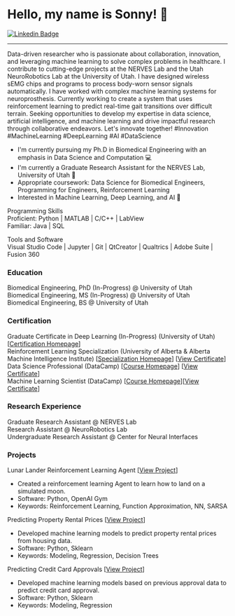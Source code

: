 <h1 align = "left"> Hello, my name is Sonny! 🐣 </h1>

[![Linkedin Badge](https://img.shields.io/badge/-Sonny--Jones-blue?style=flat&logo=Linkedin&logoColor=white)](https://www.linkedin.com/in/sonnyjoness/)

---

Data-driven researcher who is passionate about collaboration, innovation, and leveraging machine learning to solve complex problems in healthcare. I contribute to cutting-edge projects at the NERVES Lab and the Utah NeuroRobotics Lab at the University of Utah. I have designed wireless sEMG chips and programs to process body-worn sensor signals automatically. I have worked with complex machine learning systems for neuroprosthesis. Currently working to create a system that uses reinforcement learning to predict real-time gait transitions over difficult terrain. Seeking opportunities to develop my expertise in data science, artificial intelligence, and machine learning and drive impactful research through collaborative endeavors. Let's innovate together! #Innovation #MachineLearning #DeepLearning #AI #DataScience

- I'm currently pursuing my Ph.D in Biomedical Engineering with an emphasis in Data Science and Computation 💻
- I'm currently a Graduate Research Assistant for the NERVES Lab, University of Utah 🧠
- Appropriate coursework: Data Science for Biomedical Engineers, Programming for Engineers, Reinforcement Learning
- Interested in Machine Learning, Deep Learning, and AI 🦾

Programming Skills  
Proficient: Python | MATLAB | C/C++ | LabView  
Familiar: Java | SQL

Tools and Software  
Visual Studio Code | Jupyter | Git | QtCreator | Qualtrics | Adobe Suite | Fusion 360

### Education
Biomedical Engineering, PhD (In-Progress) @ University of Utah  
Biomedical Engineering, MS (In-Progress) @ University of Utah   
Biomedical Engineering, BS @ University of Utah  

### Certification
Graduate Certificate in Deep Learning (In-Progress) (University of Utah) [[Certification Homepage](https://www.cs.utah.edu/graduate/academic-programs/certificate-programs/graduate-certificate-in-deep-learning/)]  
Reinforcement Learning Specialization (University of Alberta & Alberta Machine Intelligence Institute) [[Specialization Homepage](https://www.coursera.org/specializations/reinforcement-learning)] [[View Certificate](https://www.coursera.org/verify/specialization/CWUW9VCJAC87)]  
Data Science Professional (DataCamp) [[Course Homepage](https://www.datacamp.com/tracks/data-scientist-professional-with-python)] [[View Certificate](https://www.datacamp.com/certificate/DS0020609141286)]  
Machine Learning Scientist (DataCamp) [[Course Homepage](https://www.datacamp.com/tracks/machine-learning-scientist-with-python)][[View Certificate](https://www.datacamp.com/completed/statement-of-accomplishment/track/8b3cc836625f4ce083af49e5f01d0038ee2aeee7)]
  
### Research Experience
Graduate Research Assistant @ NERVES Lab  
Research Assistant @ NeuroRobotics Lab  
Undergraduate Research Assistant @ Center for Neural Interfaces  
  
### Projects

Lunar Lander Reinforcement Learning Agent [[View Project](https://www.coursera.org/learn/complete-reinforcement-learning-system)]
- Created a reinforcement learning Agent to learn how to land on a simulated moon.
- Software: Python, OpenAI Gym
- Keywords: Reinforcement Learning, Function Approximation, NN, SARSA 

Predicting Property Rental Prices [[View Project](https://app.datacamp.com/workspace/w/1a7460a2-c399-4343-9a48-6d6856768055)]
- Developed machine learning models to predict property rental prices from housing data.
- Software: Python, Sklearn
- Keywords: Modeling, Regression, Decision Trees

Predicting Credit Card Approvals [[View Project](https://app.datacamp.com/workspace/w/09444c1a-dc78-4525-a510-0a9b048331e3)] 
- Developed machine learning models based on previous approval data to predict credit card approval.
- Software: Python, Sklearn
- Keywords: Modeling, Regression
